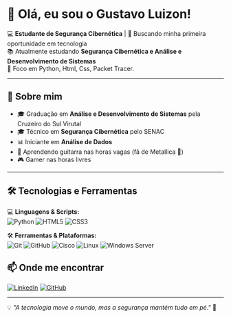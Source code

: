 # 👋 Olá, eu sou o Gustavo Luizon!

💻 **Estudante de Segurança Cibernética** | 🚀 Buscando minha primeira oportunidade em tecnologia  
📚 Atualmente estudando **Segurança Cibernética e Análise e Desenvolvimento de Sistemas**  
🎯 Foco em Python, Html, Css, Packet Tracer.

---

## 🚀 Sobre mim
- 🎓 Graduação em **Análise e Desenvolvimento de Sistemas** pela Cruzeiro do Sul Virutal
- 🎓 Técnico em **Segurança Cibernética** pelo SENAC  
- 📊 Iniciante em **Análise de Dados**  
- 🎸 Aprendendo guitarra nas horas vagas (fã de Metallica 🤘)  
- 🎮 Gamer nas horas livres  

---

## 🛠 Tecnologias e Ferramentas
💻 **Linguagens & Scripts:**  
![Python](https://img.shields.io/badge/Python-3670A0?style=for-the-badge&logo=python&logoColor=ffdd54)
![HTML5](https://img.shields.io/badge/HTML5-E34F26?style=for-the-badge&logo=html5&logoColor=white)
![CSS3](https://img.shields.io/badge/CSS3-1572B6?style=for-the-badge&logo=css3&logoColor=white)

🛠 **Ferramentas & Plataformas:**  
![Git](https://img.shields.io/badge/Git-F05032?style=for-the-badge&logo=git&logoColor=white)
![GitHub](https://img.shields.io/badge/GitHub-181717?style=for-the-badge&logo=github&logoColor=white)
![Cisco](https://img.shields.io/badge/Cisco-1BA0D7?style=for-the-badge&logo=cisco&logoColor=white)
![Linux](https://img.shields.io/badge/Linux-FCC624?style=for-the-badge&logo=linux&logoColor=black)
![Windows Server](https://img.shields.io/badge/Windows%20Server-0078D6?style=for-the-badge&logo=windows&logoColor=white)



## 📫 Onde me encontrar
[![LinkedIn](https://img.shields.io/badge/LinkedIn-0077B5?style=for-the-badge&logo=linkedin&logoColor=white)]((https://www.linkedin.com/in/gustavo-luizon-056b15344/))
[![GitHub](https://img.shields.io/badge/GitHub-181717?style=for-the-badge&logo=github&logoColor=white)]([https://github.com/seu-usuario](https://github.com/gustavoluizon123))

---

💡 *"A tecnologia move o mundo, mas a segurança mantém tudo em pé."* 🔐
